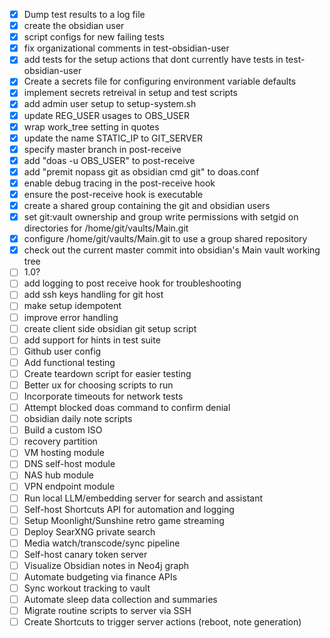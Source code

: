- [x] Dump test results to a log file 
- [x] create the obsidian user
- [x] script configs for new failing tests
- [x] fix organizational comments in test-obsidian-user
- [x] add tests for the setup actions that dont currently have tests in test-obsidian-user
- [x] Create a secrets file for configuring environment variable defaults
- [x] implement secrets retreival in setup and test scripts
- [x] add admin user setup to setup-system.sh
- [x] update REG_USER usages to OBS_USER
- [x] wrap work_tree setting in quotes 
- [x] update the name STATIC_IP to GIT_SERVER
- [x] specify master branch in post-receive
- [x] add "doas -u OBS_USER" to post-receive
- [x] add "premit nopass git as obsidian cmd git" to doas.conf
- [x] enable debug tracing in the post-receive hook
- [x] ensure the post-receive hook is executable
- [x] create a shared group containing the git and obsidian users
- [x] set git:vault ownership and group write permissions with setgid on directories for /home/git/vaults/Main.git
- [x] configure /home/git/vaults/Main.git to use a group shared repository
- [x] check out the current master commit into obsidian's Main vault working tree
- [ ] 1.0?
- [ ] add logging to post receive hook for troubleshooting
- [ ] add ssh keys handling for git host
- [ ] make setup idempotent
- [ ] improve error handling
- [ ] create client side obsidian git setup script 
- [ ] add support for hints in test suite
- [ ] Github user config
- [ ] Add functional testing 
- [ ] Create teardown script for easier testing 
- [ ] Better ux for choosing scripts to run 
- [ ] Incorporate timeouts for network tests
- [ ] Attempt blocked doas command to confirm denial 
- [ ] obsidian daily note scripts
- [ ] Build a custom ISO
- [ ] recovery partition 
- [ ] VM hosting module
- [ ] DNS self-host module
- [ ] NAS hub module
- [ ] VPN endpoint module
- [ ] Run local LLM/embedding server for search and assistant
- [ ] Self-host Shortcuts API for automation and logging
- [ ] Setup Moonlight/Sunshine retro game streaming
- [ ] Deploy SearXNG private search
- [ ] Media watch/transcode/sync pipeline
- [ ] Self-host canary token server
- [ ] Visualize Obsidian notes in Neo4j graph
- [ ] Automate budgeting via finance APIs
- [ ] Sync workout tracking to vault
- [ ] Automate sleep data collection and summaries
- [ ] Migrate routine scripts to server via SSH
- [ ] Create Shortcuts to trigger server actions (reboot, note generation)
